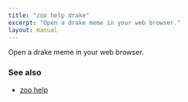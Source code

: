 ```yaml
---
title: "zoo help drake"
excerpt: "Open a drake meme in your web browser."
layout: manual
---
```


Open a drake meme in your web browser.

### See also

* [zoo help](./zoo_help)